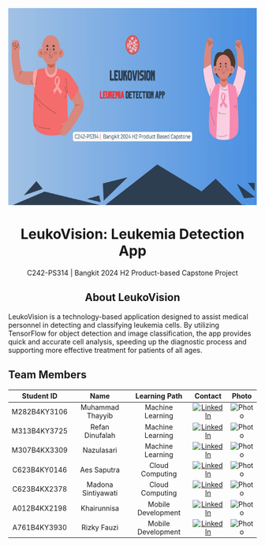 <div align="center">
  <img src="https://github.com/leukovision-capstone/.github/blob/main/assets/LeukoVision.jpg?raw=true" height="400px">
</div>

<h1 align="center"> LeukoVision: Leukemia Detection App </h1>

<p align="center">
  C242-PS314 | Bangkit 2024 H2 Product-based Capstone Project
</p>

<h2 align="center"> About LeukoVision </h2>

<p>LeukoVision is a technology-based application designed to assist medical personnel in detecting and classifying leukemia cells. By utilizing TensorFlow for object detection and image classification, the app provides quick and accurate cell analysis, speeding up the diagnostic process and supporting more effective treatment for patients of all ages.</p>

## Team Members

<div align="center">

|   Student ID   |           Name            |          Learning Path    |          Contact        |        Photo         |
|:--------------:|:-------------------------:|:------------------------:|:-----------------------:|:--------------------:|
| M282B4KY3106   | Muhammad Thayyib          | Machine Learning         | [![LinkedIn](https://img.shields.io/badge/LinkedIn-0077B5?style=for-the-badge&logo=linkedin&logoColor=white)](https://www.linkedin.com/in/mthayyib/) | ![Photo](https://via.placeholder.com/50) |
| M313B4KY3725   | Refan Dinufalah           | Machine Learning         | [![LinkedIn](https://img.shields.io/badge/LinkedIn-0077B5?style=for-the-badge&logo=linkedin&logoColor=white)](https://www.linkedin.com/in/refandinufalah22/) | ![Photo](https://via.placeholder.com/50) |
| M307B4KX3309   | Nazulasari                | Machine Learning         | [![LinkedIn](https://img.shields.io/badge/LinkedIn-0077B5?style=for-the-badge&logo=linkedin&logoColor=white)](https://www.linkedin.com/in/nazulasari/) | ![Photo](https://via.placeholder.com/50) |
| C623B4KY0146   | Aes Saputra               | Cloud Computing          | [![LinkedIn](https://img.shields.io/badge/LinkedIn-0077B5?style=for-the-badge&logo=linkedin&logoColor=white)](https://www.linkedin.com/in/aessaputra/) | ![Photo](https://via.placeholder.com/50) |
| C623B4KX2378   | Madona Sintiyawati        | Cloud Computing          | [![LinkedIn](https://img.shields.io/badge/LinkedIn-0077B5?style=for-the-badge&logo=linkedin&logoColor=white)](https://www.linkedin.com/in/madona-sintiya-0a70b0285/) | ![Photo](https://via.placeholder.com/50) |
| A012B4KX2198   | Khairunnisa               | Mobile Development       | [![LinkedIn](https://img.shields.io/badge/LinkedIn-0077B5?style=for-the-badge&logo=linkedin&logoColor=white)](https://www.linkedin.com/in/khairunnisa-ars-768a11249/) | ![Photo](https://via.placeholder.com/50) |
| A761B4KY3930   | Rizky Fauzi               | Mobile Development       | [![LinkedIn](https://img.shields.io/badge/LinkedIn-0077B5?style=for-the-badge&logo=linkedin&logoColor=white)](https://www.linkedin.com/in/rzf0x/) | ![Photo](https://via.placeholder.com/50) |

</div>
